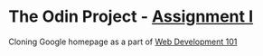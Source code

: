 # The Odin Project - [Assignment I](https://www.theodinproject.com/courses/web-development-101/lessons/html-css)
Cloning Google homepage as a part of [Web Development 101](https://www.theodinproject.com/courses/web-development-101)